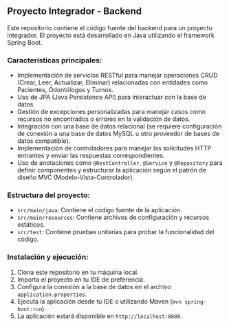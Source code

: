 ## Proyecto Integrador - Backend

Este repositorio contiene el código fuente del backend para un proyecto integrador. El proyecto está desarrollado en Java utilizando el framework Spring Boot.

### Características principales:

- Implementación de servicios RESTful para manejar operaciones CRUD (Crear, Leer, Actualizar, Eliminar) relacionadas con entidades como Pacientes, Odontólogos y Turnos.
- Uso de JPA (Java Persistence API) para interactuar con la base de datos.
- Gestión de excepciones personalizadas para manejar casos como recursos no encontrados o errores en la validación de datos.
- Integración con una base de datos relacional (se requiere configuración de conexión a una base de datos MySQL u otro proveedor de bases de datos compatible).
- Implementación de controladores para manejar las solicitudes HTTP entrantes y enviar las respuestas correspondientes.
- Uso de anotaciones como `@RestController`, `@Service` y `@Repository` para definir componentes y estructurar la aplicación según el patrón de diseño MVC (Modelo-Vista-Controlador).

### Estructura del proyecto:

- `src/main/java`: Contiene el código fuente de la aplicación.
- `src/main/resources`: Contiene archivos de configuración y recursos estáticos.
- `src/test`: Contiene pruebas unitarias para probar la funcionalidad del código.

### Instalación y ejecución:

1. Clona este repositorio en tu máquina local.
2. Importa el proyecto en tu IDE de preferencia.
3. Configura la conexión a la base de datos en el archivo `application.properties`.
4. Ejecuta la aplicación desde tu IDE o utilizando Maven (`mvn spring-boot:run`).
5. La aplicación estará disponible en `http://localhost:8080`.